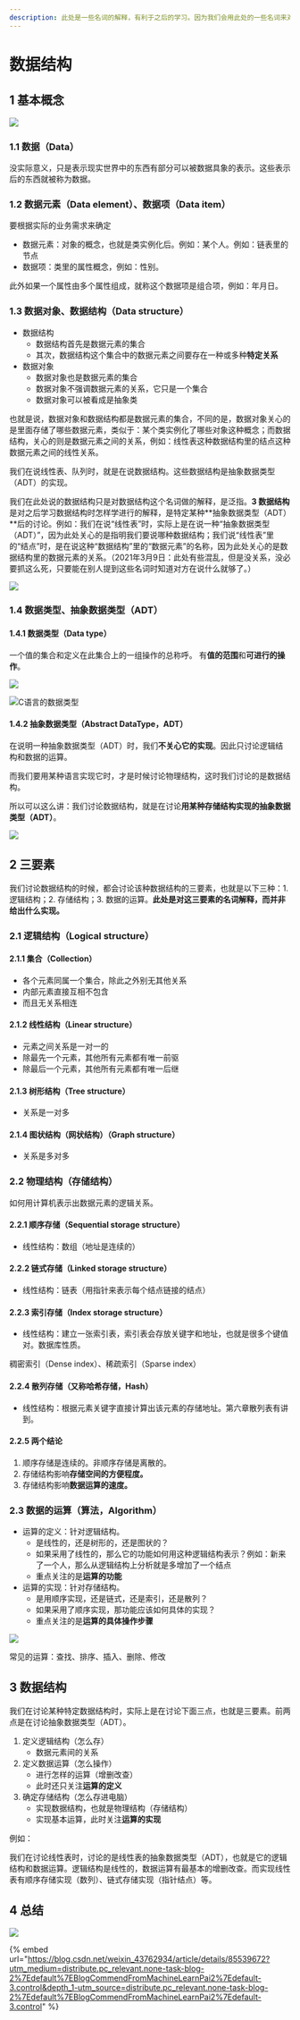 ```yaml
---
description: 此处是一些名词的解释，有利于之后的学习。因为我们会用此处的一些名词来对之后要学习的数据结构进行描述和解释。
---
```


# 数据结构

## 1 基本概念

![](../../../.gitbook/assets/shu-ju-jie-gou-ji-ben-gai-nian-de-zong-jie-.png)

### 1.1 数据（Data）

没实际意义，只是表示现实世界中的东西有部分可以被数据具象的表示。这些表示后的东西就被称为数据。

### 1.2 数据元素（Data element）、数据项（Data item）

要根据实际的业务需求来确定

* 数据元素：对象的概念，也就是类实例化后。例如：某个人。例如：链表里的节点
* 数据项：类里的属性概念，例如：性别。

此外如果一个属性由多个属性组成，就称这个数据项是组合项，例如：年月日。

### 1.3 数据对象、数据结构（Data structure）

* 数据结构
  * 数据结构首先是数据元素的集合
  * 其次，数据结构这个集合中的数据元素之间要存在一种或多种**特定关系**
* 数据对象
  * 数据对象也是数据元素的集合
  * 数据对象不强调数据元素的关系，它只是一个集合
  * 数据对象可以被看成是抽象类

也就是说，数据对象和数据结构都是数据元素的集合，不同的是，数据对象关心的是里面存储了哪些数据元素，类似于：某个类实例化了哪些对象这种概念；而数据结构，关心的则是数据元素之间的关系，例如：线性表这种数据结构里的结点这种数据元素之间的线性关系。

我们在说线性表、队列时，就是在说数据结构。这些数据结构是抽象数据类型（ADT）的实现。

我们在此处说的数据结构只是对数据结构这个名词做的解释，是泛指。**3 数据结构**是对之后学习数据结构时怎样学进行的解释，是特定某种**抽象数据类型（ADT）**后的讨论。例如：我们在说“线性表”时，实际上是在说一种“抽象数据类型（ADT）”，因为此处关心的是指明我们要说哪种数据结构；我们说“线性表”里的“结点”时，是在说这种“数据结构”里的“数据元素”的名称，因为此处关心的是数据结构里的数据元素的关系。（2021年3月9日：此处有些混乱，但是没关系，没必要抓这么死，只要能在别人提到这些名词时知道对方在说什么就够了。）

![](../../../.gitbook/assets/shu-ju-jie-gou-he-shu-ju-dui-xiang-de-qu-bie-.png)

### 1.4 数据类型、抽象数据类型（ADT）

#### 1.4.1 数据类型（Data type）

一个值的集合和定义在此集合上的一组操作的总称呼。 有**值的范围**和**可进行的操作**。

![](../../../.gitbook/assets/shu-ju-lei-xing-.png)

![C语言的数据类型](../../../.gitbook/assets/c-yu-yan-de-shu-ju-lei-xing-.jpg)

#### 1.4.2 抽象数据类型（Abstract DataType，ADT）

在说明一种抽象数据类型（ADT）时，我们**不关心它的实现**。因此只讨论逻辑结构和数据的运算。

而我们要用某种语言实现它时，才是时候讨论物理结构，这时我们讨论的是数据结构。&#x20;

所以可以这么讲：我们讨论数据结构，就是在讨论**用某种存储结构实现的抽象数据类型（ADT）**。

![](../../../.gitbook/assets/chou-xiang-shu-ju-lei-xing-.png)

## 2 三要素

我们讨论数据结构的时候，都会讨论该种数据结构的三要素，也就是以下三种：1. 逻辑结构；2. 存储结构；3. 数据的运算。**此处是对这三要素的名词解释，而并非给出什么实现。**

### 2.1 逻辑结构（Logical structure）

#### 2.1.1 集合（Collection）

* 各个元素同属一个集合，除此之外别无其他关系
* 内部元素直接互相不包含
* 而且无关系相连

#### 2.1.2 线性结构（Linear structure）

* 元素之间关系是一对一的
* 除最先一个元素，其他所有元素都有唯一前驱
* 除最后一个元素，其他所有元素都有唯一后继

#### 2.1.3 树形结构（Tree structure）

* 关系是一对多

#### 2.1.4 图状结构（网状结构）（Graph structure）

* 关系是多对多

### 2.2 物理结构（存储结构）

如何用计算机表示出数据元素的逻辑关系。

#### 2.2.1 顺序存储（Sequential storage structure）

* 线性结构：数组（地址是连续的）

#### 2.2.2 链式存储（Linked storage structure）

* 线性结构：链表（用指针来表示每个结点链接的结点）

#### 2.2.3 索引存储（Index storage structure）

* 线性结构：建立一张索引表，索引表会存放关键字和地址，也就是很多个键值对。数据库性质。

稠密索引（Dense index）、稀疏索引（Sparse index）

#### 2.2.4 散列存储（又称哈希存储，Hash）

* 线性结构：根据元素关键字直接计算出该元素的存储地址。第六章散列表有讲到。

#### 2.2.5 两个结论

1. 顺序存储是连续的。非顺序存储是离散的。
2. 存储结构影响**存储空间的方便程度。**
3. 存储结构影响**数据运算的速度。**

### 2.3 数据的运算（算法，Algorithm）

* 运算的定义：针对逻辑结构。
  * 是线性的，还是树形的，还是图状的？
  * 如果采用了线性的，那么它的功能如何用这种逻辑结构表示？例如：新来了一个人，那么从逻辑结构上分析就是多增加了一个结点
  * 重点关注的是**运算的功能**
* 运算的实现：针对存储结构。
  * 是用顺序实现，还是链式，还是索引，还是散列？
  * 如果采用了顺序实现，那功能应该如何具体的实现？
  * 重点关注的是**运算的具体操作步骤**

![](../../../.gitbook/assets/shu-ju-de-yun-suan-.png)

常见的运算：查找、排序、插入、删除、修改

## 3 数据结构

我们在讨论某种特定数据结构时，实际上是在讨论下面三点，也就是三要素。前两点是在讨论抽象数据类型（ADT）。

1. 定义逻辑结构（怎么存）
   * 数据元素间的关系
2. 定义数据运算（怎么操作）
   * 进行怎样的运算（增删改查）
   * 此时还只关注**运算的定义**
3. 确定存储结构（怎么存进电脑）
   * 实现数据结构，也就是物理结构（存储结构）
   * 实现基本运算，此时关注**运算的实现**

例如：

我们在讨论线性表时，讨论的是线性表的抽象数据类型（ADT），也就是它的逻辑结构和数据运算。逻辑结构是线性的，数据运算有最基本的增删改查。而实现线性表有顺序存储实现（数列）、链式存储实现（指针结点）等。

## 4 总结

![](../../../.gitbook/assets/xu-lun-si-wei-dao-tu-.png)

{% embed url="https://blog.csdn.net/weixin_43762934/article/details/85539672?utm_medium=distribute.pc_relevant.none-task-blog-2%7Edefault%7EBlogCommendFromMachineLearnPai2%7Edefault-3.control&depth_1-utm_source=distribute.pc_relevant.none-task-blog-2%7Edefault%7EBlogCommendFromMachineLearnPai2%7Edefault-3.control" %}
